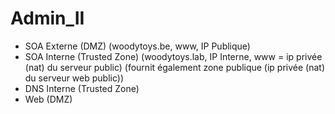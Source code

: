 # Admin_II

* SOA Externe (DMZ) (woodytoys.be, www, IP Publique)
* SOA Interne (Trusted Zone) (woodytoys.lab, IP Interne, www = ip privée (nat) du serveur public) (fournit également zone publique (ip privée (nat) du serveur web public))
* DNS Interne (Trusted Zone)
* Web (DMZ)
